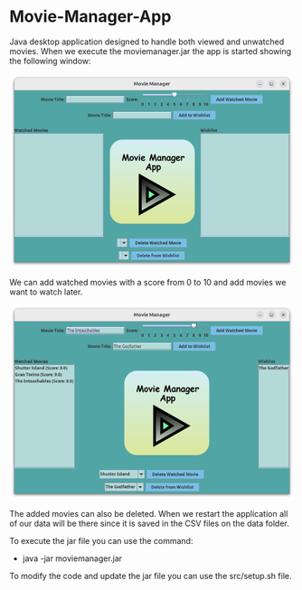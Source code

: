 # Movie-Manager-App

Java desktop application designed to handle both viewed and unwatched movies. When we execute the moviemanager.jar the app is started showing the following window:

<img src="results/app_init.png" width="600">

We can add watched movies with a score from 0 to 10 and add movies we want to watch later.

<img src="results/adding_data.png" width="600">

The added movies can also be deleted. When we restart the application all of our data will be there since it is saved in the CSV files on the data folder.

To execute the jar file you can use the command:
* java -jar moviemanager.jar

To modify the code and update the jar file you can use the src/setup.sh file.
